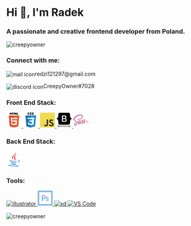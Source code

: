 <h1 align="left">Hi 👋, I'm Radek</h1>
<h3 align="left">A passionate and creative frontend developer from Poland.</h3>

<p align="left"> <img
        src="https://komarev.com/ghpvc/?username=creepyowner&label=Profile%20views&color=0e75b6&style=flat"
        alt="creepyowner" /> </p>


<h3 align="left">Connect with me:</h3>

<p>
    <img align="center" src="https://camo.githubusercontent.com/dc4999999cdacc27bc6cc3f0b377132e62be374caf13805972e7ced68189de07/68747470733a2f2f707265766965772e726564642e69742f623271777a746564716b6b36312e706e673f77696474683d3230343826666f726d61743d706e67266175746f3d7765627026733d36336438623332383436306262616230643130396433666161663331373864633066356635366139"
        alt="mail icon" height="30" width="30"><span>redzi121297@gmail.com</span>
</p>
<p>
    <img align="center" src="https://raw.githubusercontent.com/rahuldkjain/github-profile-readme-generator/master/src/images/icons/Social/discord.svg"
        alt="discord icon" height="30" width="30" style="max-width: 100%;"><span>CreepyOwner#7028</span>
</p>

<p align="left">
</p>

<h3 align="left">Front End Stack:</h3>
<p align="left">
    <a href="https://www.w3.org/html/" target="_blank" rel="noreferrer"> <img
            src="https://raw.githubusercontent.com/devicons/devicon/master/icons/html5/html5-original-wordmark.svg"
            alt="html5" width="40" height="40" /> </a>
    <a href="https://www.w3schools.com/css/" target="_blank" rel="noreferrer"> <img
            src="https://raw.githubusercontent.com/devicons/devicon/master/icons/css3/css3-original-wordmark.svg"
            alt="css3" width="40" height="40" /> </a>
    <a href="https://developer.mozilla.org/en-US/docs/Web/JavaScript" target="_blank" rel="noreferrer"> <img
            src="https://raw.githubusercontent.com/devicons/devicon/master/icons/javascript/javascript-original.svg"
            alt="javascript" width="40" height="40" /> </a>
    <a href="https://getbootstrap.com" target="_blank" rel="noreferrer"> <img
            src="https://raw.githubusercontent.com/devicons/devicon/master/icons/bootstrap/bootstrap-plain-wordmark.svg"
            alt="bootstrap" width="40" height="40" /> </a>
    <a href="https://sass-lang.com" target="_blank" rel="noreferrer"> <img
            src="https://raw.githubusercontent.com/devicons/devicon/master/icons/sass/sass-original.svg" alt="sass"
            width="40" height="40" /> </a>
<h3 align="left">Back End Stack:</h3>
<a href="https://www.java.com" target="_blank" rel="noreferrer"> <img
        src="https://raw.githubusercontent.com/devicons/devicon/master/icons/java/java-original.svg" alt="java"
        width="40" height="40" /> </a>
</p>
<h3 align="left">Tools:</h3>
<p align="left">
    <a href="https://www.adobe.com/in/products/illustrator.html" target="_blank" rel="noreferrer"> <img
            src="https://www.vectorlogo.zone/logos/adobe_illustrator/adobe_illustrator-icon.svg" alt="illustrator"
            width="40" height="40" /> </a>
    <a href="https://www.photoshop.com/en" target="_blank" rel="noreferrer"> <img
            src="https://raw.githubusercontent.com/devicons/devicon/master/icons/photoshop/photoshop-line.svg"
            alt="photoshop" width="40" height="40" /> </a>
    <a href="https://www.adobe.com/products/xd.html" target="_blank" rel="noreferrer"> <img
            src="https://cdn.worldvectorlogo.com/logos/adobe-xd.svg" alt="xd" width="40" height="40" /> </a>
    <a href="https://code.visualstudio.com/" rel="nofollow">
        <img src="https://camo.githubusercontent.com/bec2508939da7beb70ef5050dc8c5762b538e5ea5f22ca71dabeb66ecfcc5774/68747470733a2f2f63646e2e63646e6c6f676f2e636f6d2f6c6f676f732f762f38322f76697375616c2d73747564696f2d636f64652e737667" alt="VS Code" width="40" height="40" data-canonical-src="https://cdn.cdnlogo.com/logos/v/82/visual-studio-code.svg" style="max-width: 100%;">
    </a>


</p>

<p><img align="center" src="https://github-readme-streak-stats.herokuapp.com/?user=creepyowner&theme=tokyonight" alt="creepyowner" />
</p>
